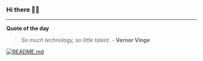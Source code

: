 ### Hi there 👋🏻


---

**Quote of the day**

> *So much technology, so little talent.* - **Vernor Vinge** 

[![README.md](https://github.com/marcolovazzano/marcolovazzano/actions/workflows/readme.yml/badge.svg?branch=main)](https://github.com/marcolovazzano/marcolovazzano/actions/workflows/readme.yml)
